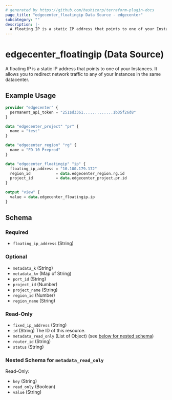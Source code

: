 ```yaml
---
# generated by https://github.com/hashicorp/terraform-plugin-docs
page_title: "edgecenter_floatingip Data Source - edgecenter"
subcategory: ""
description: |-
  A floating IP is a static IP address that points to one of your Instances. It allows you to redirect network traffic to any of your Instances in the same datacenter.
---
```


# edgecenter_floatingip (Data Source)

A floating IP is a static IP address that points to one of your Instances. It allows you to redirect network traffic to any of your Instances in the same datacenter.

## Example Usage

```terraform
provider "edgecenter" {
  permanent_api_token = "251$d3361.............1b35f26d8"
}

data "edgecenter_project" "pr" {
  name = "test"
}

data "edgecenter_region" "rg" {
  name = "ED-10 Preprod"
}

data "edgecenter_floatingip" "ip" {
  floating_ip_address = "10.100.179.172"
  region_id           = data.edgecenter_region.rg.id
  project_id          = data.edgecenter_project.pr.id
}

output "view" {
  value = data.edgecenter_floatingip.ip
}
```

<!-- schema generated by tfplugindocs -->
## Schema

### Required

- `floating_ip_address` (String)

### Optional

- `metadata_k` (String)
- `metadata_kv` (Map of String)
- `port_id` (String)
- `project_id` (Number)
- `project_name` (String)
- `region_id` (Number)
- `region_name` (String)

### Read-Only

- `fixed_ip_address` (String)
- `id` (String) The ID of this resource.
- `metadata_read_only` (List of Object) (see [below for nested schema](#nestedatt--metadata_read_only))
- `router_id` (String)
- `status` (String)

<a id="nestedatt--metadata_read_only"></a>
### Nested Schema for `metadata_read_only`

Read-Only:

- `key` (String)
- `read_only` (Boolean)
- `value` (String)
